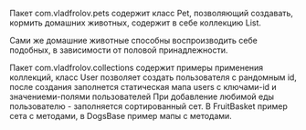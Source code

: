 Пакет com.vladfrolov.pets содержит класс Pet, позволяющий создавать, кормить домашних животных, содержит в себе коллекцию List.

Сами же домашние животные способны воспроизводить себе подобных, в зависимости от половой принадлежности.

Пакет com.vladfrolov.collections содержит примеры применения коллекций, класс User позволяет создать пользователя с рандомным id, после создания заполнется статическая мапа users с ключами-id и значениеми-полями пользователей
При добавление любимой еды пользователю - заполняется сортированный сет. В FruitBasket пример сета с методами, в DogsBase пример мапы с методами.
